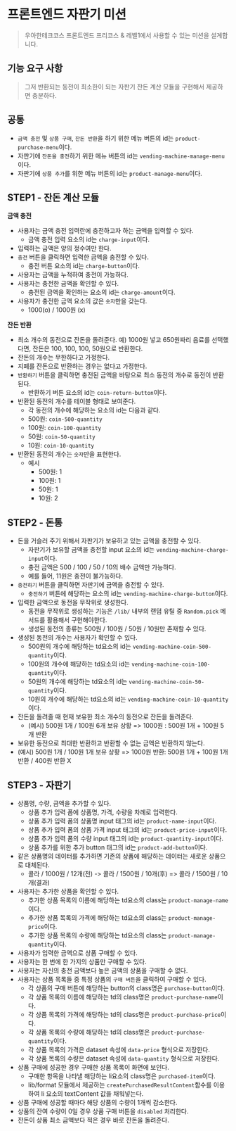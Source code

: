 # 프론트엔드 자판기 미션

> 우아한테크코스 프론트엔드 프리코스 & 레벨1에서 사용할 수 있는 미션을 설계합니다.

## 기능 요구 사항

> 그저 반환되는 동전이 최소한이 되는 자판기 잔돈 계산 모듈을 구현해서 제공하면 충분하다.

## 공통

- `금액 충전` 및 `상품 구매`, `잔돈 반환`을 하기 위한 메뉴 버튼의 id는 `product-purchase-menu`이다.
- 자판기에 `잔돈을 충전`하기 위한 메뉴 버튼의 id는 `vending-machine-manage-menu`이다.
- 자판기에 `상품 추가`를 위한 메뉴 버튼의 id는 `product-manage-menu`이다.

## STEP1 - 잔돈 계산 모듈

**금액 충전**

- 사용자는 금액 충전 입력란에 충전하고자 하는 금액을 입력할 수 있다.
  - 금액 충전 입력 요소의 id는 `charge-input`이다.
- 입력하는 금액은 양의 정수여만 한다.
- `충전` 버튼을 클릭하면 입력한 금액을 충전할 수 있다.
  - 충전 버튼 요소의 id는 `charge-button`이다.
- 사용자는 금액을 누적하여 충전이 가능하다.
- 사용자는 충전한 금액을 확인할 수 있다.
  - 충전된 금액을 확인하는 요소의 id는 `charge-amount`이다.
- 사용자가 충전한 금액 요소의 값은 `숫자`만을 갖는다.
  - 1000(o) / 1000원 (x)

**잔돈 반환**

- 최소 개수의 동전으로 잔돈을 돌려준다. 예) 1000원 넣고 650원짜리 음료를 선택했다면, 잔돈은 100, 100, 100, 50원으로 반환한다.
- 잔돈의 개수는 무한하다고 가정한다.
- 지폐를 잔돈으로 반환하는 경우는 없다고 가정한다.
- `반환하기` 버튼을 클릭하면 충전된 금액을 바탕으로 최소 동전의 개수로 동전이 반환된다.
  - 반환하기 버튼 요소의 id는 `coin-return-button`이다.
- 반환된 동전의 개수를 테이블 형태로 보여준다.
  - 각 동전의 개수에 해당하는 요소의 id는 다음과 같다.
  - 500원: `coin-500-quantity`
  - 100원: `coin-100-quantity`
  - 50원: `coin-50-quantity`
  - 10원: `coin-10-quantity`
- 반환된 동전의 개수는 `숫자`만을 표현한다.
  - 예시
    - 500원: 1
    - 100원: 1
    - 50원: 1
    - 10원: 2

## STEP2 - 돈통

- 돈을 거슬러 주기 위해서 자판기가 보유하고 있는 금액을 충전할 수 있다.
  - 자판기가 보유할 금액을 충전할 input 요소의 id는 `vending-machine-charge-input`이다.
  - 충전 금액은 500 / 100 / 50 / 10의 배수 금액만 가능하다.
  - 예를 들어, 11원은 충전이 불가능하다.
- `충전하기` 버튼을 클릭하면 자판기에 금액을 충전할 수 있다.
  - `충전하기` 버튼에 해당하는 요소의 id는 `vending-machine-charge-button`이다.
- 입력한 금액으로 동전을 무작위로 생성한다.
  - 동전을 무작위로 생성하는 기능은 `/lib/` 내부의 랜덤 유틸 중 `Random.pick` 메서드를 활용해서 구현해야한다.
  - 생성된 동전의 종류는 500원 / 100원 / 50원 / 10원만 존재할 수 있다.
- 생성된 동전의 개수는 사용자가 확인할 수 있다.
  - 500원의 개수에 해당하는 td요소의 id는 `vending-machine-coin-500-quantity`이다.
  - 100원의 개수에 해당하는 td요소의 id는 `vending-machine-coin-100-quantity`이다.
  - 50원의 개수에 해당하는 td요소의 id는 `vending-machine-coin-50-quantity`이다.
  - 10원의 개수에 해당하는 td요소의 id는 `vending-machine-coin-10-quantity`이다.
- 잔돈을 돌려줄 때 현재 보유한 최소 개수의 동전으로 잔돈을 돌려준다.
  - (예시) 500원 1개 / 100원 6개 보유 상황 => 1000원 : 500원 1개 + 100원 5개 반환
- 보유한 동전으로 최대한 반환하고 반환할 수 없는 금액은 반환하지 않는다.
- (예시) 500원 1개 / 100원 1개 보유 상황 => 1000원 반환: 500원 1개 + 100원 1개 반환 / 400원 반환 X

## STEP3 - 자판기

- 상품명, 수량, 금액을 추가할 수 있다.
  - 상품 추가 입력 폼에 상품명, 가격, 수량을 차례로 입력한다.
  - 상품 추가 입력 폼의 상품명 input 태그의 id는 `product-name-input`이다.
  - 상품 추가 입력 폼의 상품 가격 input 태그의 id는 `product-price-input`이다.
  - 상품 추가 입력 폼의 수량 input 태그의 id는 `product-quantity-input`이다.
  - 상품 추가를 위한 추가 button 태그의 id는 `product-add-button`이다.
- 같은 상품명의 데이터를 추가하면 기존의 상품에 해당하는 데이터는 새로운 상품으로 대체된다.
  - 콜라 / 1000원 / 12개(전) -> 콜라 / 1500원 / 10개(후) => 콜라 / 1500원 / 10개(결과)
- 사용자는 추가한 상품을 확인할 수 있다.
  - 추가한 상품 목록의 이름에 해당하는 td요소의 class는 `product-manage-name`이다.
  - 추가한 상품 목록의 가격에 해당하는 td요소의 class는 `product-manage-price`이다.
  - 추가한 상품 목록의 수량에 해당하는 td요소의 class는 `product-manage-quantity`이다.
- 사용자가 입력한 금액으로 상품 구매할 수 있다.
- 사용자는 한 번에 한 가지의 상품만 구매할 수 있다.
- 사용자는 자신의 충전 금액보다 높은 금액의 상품을 구매할 수 없다.
- 사용자는 상품 목록들 중 특정 상품의 `구매 버튼`을 클릭하여 구매할 수 있다.
  - 각 상품의 구매 버튼에 해당하는 button의 class명은 `purchase-button`이다.
  - 각 상품 목록의 이름에 해당하는 td의 class명은 `product-purchase-name`이다.
  - 각 상품 목록의 가격에 해당하는 td의 class명은 `product-purchase-price`이다.
  - 각 상품 목록의 수량에 해당하는 td의 class명은 `product-purchase-quantity`이다.
  - 각 상품 목록의 가격은 dataset 속성에 `data-price` 형식으로 저장한다.
  - 각 상품 목록의 수량은 dataset 속성에 `data-quantity` 형식으로 저장한다.
- 상품 구매에 성공한 경우 구매한 상품 목록이 화면에 보인다.
  - 구매한 항목을 나타낼 해당하는 li요소의 class명은 `purchased-item`이다.
  - lib/format 모듈에서 제공하는 `createPurchasedResultContent`함수를 이용하여 li 요소의 textContent 값을 채워넣는다.
- 상품 구매에 성공할 때마다 해당 상품의 수량이 1개씩 감소한다.
- 상품의 잔여 수량이 0일 경우 상품 구매 버튼을 `disabled` 처리한다.
- 잔돈이 상품 최소 금액보다 적은 경우 바로 잔돈을 돌려준다.
